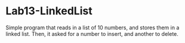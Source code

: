 Lab13-LinkedList
================
Simple program that reads in a list of 10 numbers, and stores them in a linked list. Then, it asked for a number to insert, and another to delete.